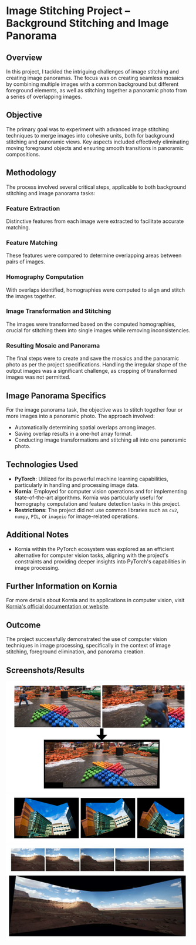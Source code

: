# Image Stitching Project – Background Stitching and Image Panorama

## Overview
In this project, I tackled the intriguing challenges of image stitching and creating image panoramas. The focus was on creating seamless mosaics by combining multiple images with a common background but different foreground elements, as well as stitching together a panoramic photo from a series of overlapping images.

## Objective
The primary goal was to experiment with advanced image stitching techniques to merge images into cohesive units, both for background stitching and panoramic views. Key aspects included effectively eliminating moving foreground objects and ensuring smooth transitions in panoramic compositions.

## Methodology
The process involved several critical steps, applicable to both background stitching and image panorama tasks:

### Feature Extraction
Distinctive features from each image were extracted to facilitate accurate matching.

### Feature Matching
These features were compared to determine overlapping areas between pairs of images.

### Homography Computation
With overlaps identified, homographies were computed to align and stitch the images together.

### Image Transformation and Stitching
The images were transformed based on the computed homographies, crucial for stitching them into single images while removing inconsistencies.

### Resulting Mosaic and Panorama
The final steps were to create and save the mosaics and the panoramic photo as per the project specifications. Handling the irregular shape of the output images was a significant challenge, as cropping of transformed images was not permitted.

## Image Panorama Specifics
For the image panorama task, the objective was to stitch together four or more images into a panoramic photo. The approach involved:

- Automatically determining spatial overlaps among images.
- Saving overlap results in a one-hot array format.
- Conducting image transformations and stitching all into one panoramic photo.

## Technologies Used
- **PyTorch**: Utilized for its powerful machine learning capabilities, particularly in handling and processing image data.
- **Kornia**: Employed for computer vision operations and for implementing state-of-the-art algorithms. Kornia was particularly useful for homography computation and feature detection tasks in this project. 
- **Restrictions**: The project did not use common libraries such as `cv2`, `numpy`, `PIL`, or `imageio` for image-related operations. 

## Additional Notes
- Kornia within the PyTorch ecosystem was explored as an efficient alternative for computer vision tasks, aligning with the project's constraints and providing deeper insights into PyTorch's capabilities in image processing.

## Further Information on Kornia
For more details about Kornia and its applications in computer vision, visit [Kornia's official documentation or website](https://kornia.org).

## Outcome
The project successfully demonstrated the use of computer vision techniques in image processing, specifically in the context of image stitching, foreground elimination, and panorama creation.

## Screenshots/Results
![background stitiching](images/apple.png "Optional title")
![davis](images/davis.png "Optional title")
![background stitiching](images/desert.png "Optional title")



